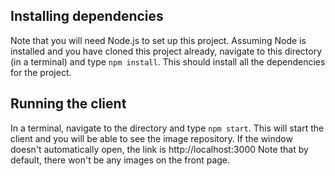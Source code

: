 ## Installing dependencies
Note that you will need Node.js to set up this project.
Assuming Node is installed and you have cloned this project already, navigate to this directory (in a terminal) and type `npm install`. This should install all the dependencies for the project.

## Running the client
In a terminal, navigate to the directory and type `npm start`. This will start the client and you will be able to see the image repository. If the window doesn't automatically open, the link is http://localhost:3000
Note that by default, there won't be any images on the front page. 